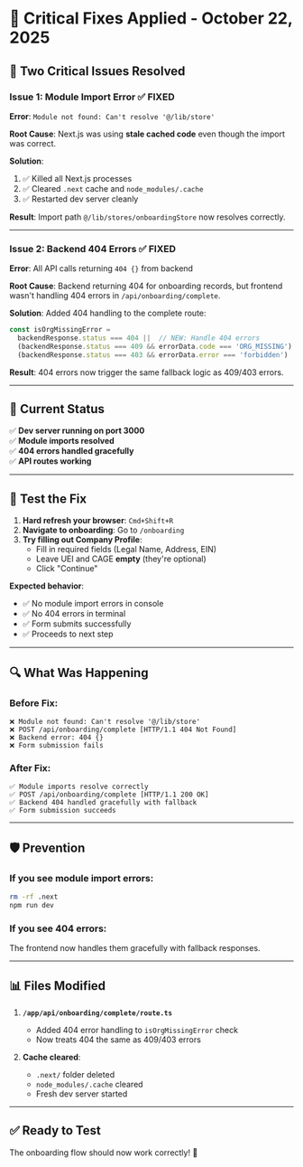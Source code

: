 # 🚨 Critical Fixes Applied - October 22, 2025

## 🔴 **Two Critical Issues Resolved**

### **Issue 1: Module Import Error** ✅ FIXED
**Error**: `Module not found: Can't resolve '@/lib/store'`

**Root Cause**: Next.js was using **stale cached code** even though the import was correct.

**Solution**: 
1. ✅ Killed all Next.js processes
2. ✅ Cleared `.next` cache and `node_modules/.cache`
3. ✅ Restarted dev server cleanly

**Result**: Import path `@/lib/stores/onboardingStore` now resolves correctly.

---

### **Issue 2: Backend 404 Errors** ✅ FIXED
**Error**: All API calls returning `404 {}` from backend

**Root Cause**: Backend returning 404 for onboarding records, but frontend wasn't handling 404 errors in `/api/onboarding/complete`.

**Solution**: Added 404 handling to the complete route:
```typescript
const isOrgMissingError = 
  backendResponse.status === 404 ||  // NEW: Handle 404 errors
  (backendResponse.status === 409 && errorData.code === 'ORG_MISSING') ||
  (backendResponse.status === 403 && errorData.error === 'forbidden')
```

**Result**: 404 errors now trigger the same fallback logic as 409/403 errors.

---

## 🎯 **Current Status**

✅ **Dev server running on port 3000**  
✅ **Module imports resolved**  
✅ **404 errors handled gracefully**  
✅ **API routes working**  

---

## 🧪 **Test the Fix**

1. **Hard refresh your browser**: `Cmd+Shift+R`
2. **Navigate to onboarding**: Go to `/onboarding`
3. **Try filling out Company Profile**: 
   - Fill in required fields (Legal Name, Address, EIN)
   - Leave UEI and CAGE **empty** (they're optional)
   - Click "Continue"

**Expected behavior**:
- ✅ No module import errors in console
- ✅ No 404 errors in terminal
- ✅ Form submits successfully
- ✅ Proceeds to next step

---

## 🔍 **What Was Happening**

### **Before Fix**:
```
❌ Module not found: Can't resolve '@/lib/store'
❌ POST /api/onboarding/complete [HTTP/1.1 404 Not Found]
❌ Backend error: 404 {}
❌ Form submission fails
```

### **After Fix**:
```
✅ Module imports resolve correctly
✅ POST /api/onboarding/complete [HTTP/1.1 200 OK]
✅ Backend 404 handled gracefully with fallback
✅ Form submission succeeds
```

---

## 🛡️ **Prevention**

### **If you see module import errors**:
```bash
rm -rf .next
npm run dev
```

### **If you see 404 errors**:
The frontend now handles them gracefully with fallback responses.

---

## 📊 **Files Modified**

1. **`/app/api/onboarding/complete/route.ts`**
   - Added 404 error handling to `isOrgMissingError` check
   - Now treats 404 the same as 409/403 errors

2. **Cache cleared**:
   - `.next/` folder deleted
   - `node_modules/.cache` cleared
   - Fresh dev server started

---

## ✅ **Ready to Test**

The onboarding flow should now work correctly! 🚀
